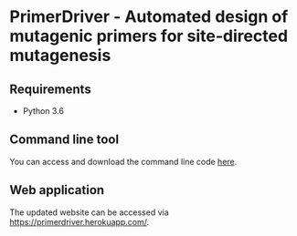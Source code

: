 # PrimerDriver - Automated design of mutagenic primers for site-directed mutagenesis

## Requirements
- Python 3.6

## Command line tool
You can access and download the command line code [here](sdm/static/sdm/scripts/pdcli.py).

## Web application
The updated website can be accessed via https://primerdriver.herokuapp.com/.
